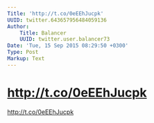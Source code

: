 ```yaml
---
Title: 'http://t.co/0eEEhJucpk'
UUID: twitter.643657956484059136
Author:
    Title: Balancer
    UUID: twitter.user.balancer73
Date: 'Tue, 15 Sep 2015 08:29:50 +0300'
Type: Post
Markup: Text
---
```


# http://t.co/0eEEhJucpk

http://t.co/0eEEhJucpk